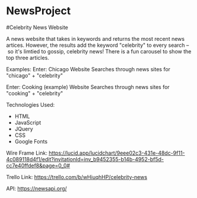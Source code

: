 # NewsProject

#Celebrity News Website

A news website that takes in keywords and returns the most recent news artices. However, the results add the keyword "celebrity" to every search – so it's limtied to gossip, celebrity news! There is a fun carousel to show the top three articles.

Examples:
Enter: Chicago
Website Searches through news sites for "chicago" + "celebrity"

Enter: Cooking (example)
Website Searches through news sites for "cooking" + "celebrity"


Technologies Used: 
- HTML 
- JavaScript
- JQuery
- CSS
- Google Fonts

Wire Frame Link:
https://lucid.app/lucidchart/9eee02c3-431e-48dc-9f11-4c089118d4f1/edit?invitationId=inv_b9452355-b14b-4952-bf5d-cc7e40ffdef8&page=0_0# 

Trello Link:
https://trello.com/b/wHiuqhHP/celebrity-news 

API: https://newsapi.org/ 